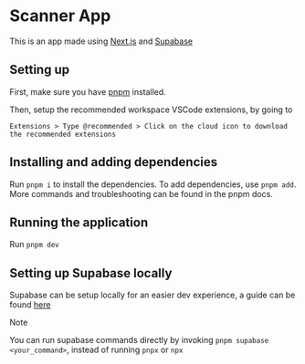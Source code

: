 # Scanner App

This is an app made using [Next.js](https://nextjs.org/docs) and [Supabase](https://supabase.com/docs)

## Setting up

First, make sure you have [pnpm](https://pnpm.io/installation) installed.

Then, setup the recommended workspace VSCode extensions, by going to

```
Extensions > Type @recommended > Click on the cloud icon to download the recommended extensions
```

## Installing and adding dependencies

Run `pnpm i` to install the dependencies. To add dependencies, use `pnpm add`. More commands and troubleshooting can be found in the pnpm docs.

## Running the application

Run `pnpm dev`

## Setting up Supabase locally

Supabase can be setup locally for an easier dev experience, a guide can be found [here](https://supabase.com/docs/guides/cli/local-development)

> [!NOTE]
> You can run supabase commands directly by invoking `pnpm supabase <your_command>`, instead of running `pnpx` or `npx`